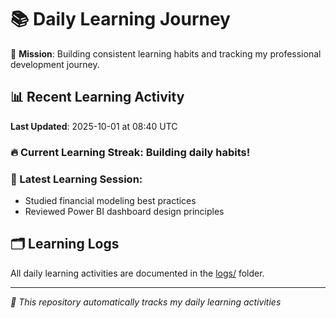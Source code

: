 # 📚 Daily Learning Journey

🎯 **Mission**: Building consistent learning habits and tracking my professional development journey.

## 📊 Recent Learning Activity

**Last Updated**: 2025-10-01 at 08:40 UTC

### 🔥 Current Learning Streak: Building daily habits!

### 📝 Latest Learning Session:
- Studied financial modeling best practices
- Reviewed Power BI dashboard design principles

## 🗂️ Learning Logs

All daily learning activities are documented in the [logs/](./logs/) folder.

---
*🤖 This repository automatically tracks my daily learning activities*
